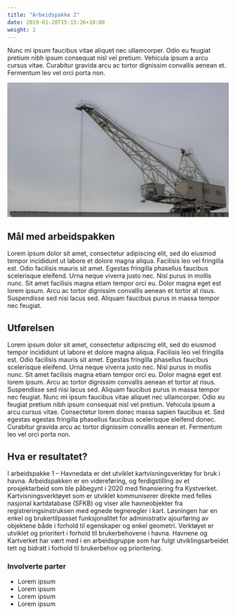 ```yaml
---
title: "Arbeidspakke 2"
date: 2019-01-28T15:15:26+10:00
weight: 2
---
```


Nunc mi ipsum faucibus vitae aliquet nec ullamcorper. Odio eu feugiat pretium nibh ipsum consequat nisl vel pretium. Vehicula ipsum a arcu cursus vitae. Curabitur gravida arcu ac tortor dignissim convallis aenean et. Fermentum leo vel orci porta non.

![Bilde av stor båt-kran](../images/headers/IMG_1900.jpg)

## Mål med arbeidspakken

Lorem ipsum dolor sit amet, consectetur adipiscing elit, sed do eiusmod tempor incididunt ut labore et dolore magna aliqua. Facilisis leo vel fringilla est. Odio facilisis mauris sit amet. Egestas fringilla phasellus faucibus scelerisque eleifend. Urna neque viverra justo nec. Nisl purus in mollis nunc. Sit amet facilisis magna etiam tempor orci eu. Dolor magna eget est lorem ipsum. Arcu ac tortor dignissim convallis aenean et tortor at risus. Suspendisse sed nisi lacus sed. Aliquam faucibus purus in massa tempor nec feugiat.

## Utførelsen

Lorem ipsum dolor sit amet, consectetur adipiscing elit, sed do eiusmod tempor incididunt ut labore et dolore magna aliqua. Facilisis leo vel fringilla est. Odio facilisis mauris sit amet. Egestas fringilla phasellus faucibus scelerisque eleifend. Urna neque viverra justo nec. Nisl purus in mollis nunc. Sit amet facilisis magna etiam tempor orci eu. Dolor magna eget est lorem ipsum. Arcu ac tortor dignissim convallis aenean et tortor at risus. Suspendisse sed nisi lacus sed. Aliquam faucibus purus in massa tempor nec feugiat. Nunc mi ipsum faucibus vitae aliquet nec ullamcorper. Odio eu feugiat pretium nibh ipsum consequat nisl vel pretium. Vehicula ipsum a arcu cursus vitae. Consectetur lorem donec massa sapien faucibus et. Sed egestas egestas fringilla phasellus faucibus scelerisque eleifend donec. Curabitur gravida arcu ac tortor dignissim convallis aenean et. Fermentum leo vel orci porta non.

## Hva er resultatet?

I arbeidspakke 1 – Havnedata er det utviklet kartvisningsverktøy for bruk i havna. Arbeidspakken er en videreføring, og ferdigstilling av et prosjektarbeid som ble påbegynt i 2020 med finansiering fra Kystverket. Kartvisningsverktøyet som er utviklet kommuniserer direkte med felles nasjonal kartdatabase (SFKB) og viser alle havneobjekter fra registreringsinstruksen med egnede tegneregler i kart. Løsningen har en enkel og brukertilpasset funksjonalitet for administrativ ajourføring av objektene både i forhold til egenskaper og enkel geometri. Verktøyet er utviklet og prioritert i forhold til brukerbehovene i havna. Havnene og Kartverket har vært med i en arbeidsgruppe som har fulgt utviklingsarbeidet tett og bidratt i forhold til brukerbehov og prioritering.  

### Involverte parter
* Lorem ipsum
* Lorem ipsum
* Lorem ipsum
* Lorem ipsum
